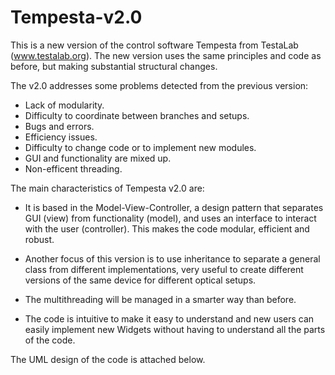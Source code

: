 # Tempesta-v2.0
 
This is a new version of the control software Tempesta from TestaLab (www.testalab.org). The new version uses the same principles and code as before, but making substantial structural changes.

The v2.0 addresses some problems detected from the previous version:

 - Lack of modularity.
 - Difficulty to coordinate between branches and setups.
 - Bugs and errors.
 - Efficiency issues.
 - Difficulty to change code or to implement new modules.
 - GUI and functionality are mixed up.
 - Non-efficent threading.
 
The main characteristics of Tempesta v2.0 are:
- It is based in the Model-View-Controller, a design pattern that separates GUI (view) from functionality (model), and uses an interface to interact with the user (controller). This makes the code modular, efficient and robust.

- Another focus of this version is to use inheritance to separate a general class from different implementations, very useful to create different versions of the same device for different optical setups. 

- The multithreading will be managed in a smarter way than before.
- The code is intuitive to make it easy to understand and new users can easily implement new Widgets without having to understand all the parts of the code.

The UML design of the code is attached below.



 
 
